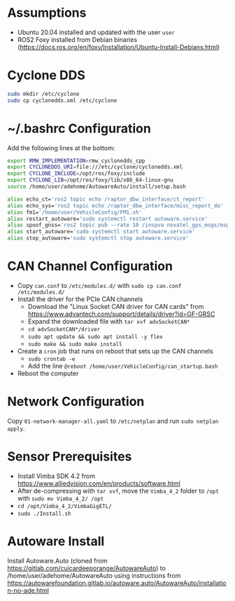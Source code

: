 # Assumptions
- Ubuntu 20.04 installed and updated with the user `user`
- ROS2 Foxy installed from Debian binaries (https://docs.ros.org/en/foxy/Installation/Ubuntu-Install-Debians.html)

# Cyclone DDS
```bash
sudo mkdir /etc/cyclone
sudo cp cyclonedds.xml /etc/cyclone
```

# ~/.bashrc Configuration
Add the following lines at the bottom:

```bash
export RMW_IMPLEMENTATION=rmw_cyclonedds_cpp
export CYCLONEDDS_URI=file:///etc/cyclone/cyclonedds.xml
export CYCLONE_INCLUDE=/opt/ros/foxy/include
export CYCLONE_LIB=/opt/ros/foxy/lib/x86_64-linux-gnu
source /home/user/adehome/AutowareAuto/install/setup.bash

alias echo_ct='ros2 topic echo /raptor_dbw_interface/ct_report'
alias echo_sys='ros2 topic echo /raptor_dbw_interface/misc_report_do'
alias fm1='/home/user/VehicleConfig/FM1.sh'
alias restart_autoware='sudo systemctl restart autoware.service'
alias spoof_gnss='ros2 topic pub --rate 10 /inspva novatel_gps_msgs/msg/Inspva "{status: INS_SOLUTION_GOOD}"'
alias start_autoware='sudo systemctl start autoware.service'
alias stop_autoware='sudo systemctl stop autoware.service'
```

# CAN Channel Configuration
- Copy `can.conf` to `/etc/modules.d/` with `sudo cp can.conf /etc/modules.d/`
- Install the driver for the PCIe CAN channels
  - Download the "Linux Socket CAN driver for CAN cards" from https://www.advantech.com/support/details/driver?id=GF-GRSC
  - Expand the downloaded file with `tar xvf advSocketCAN*`
  - `cd advSocketCAN*/driver`
  - `sudo apt update && sudo apt install -y flex`
  - `sudo make && sudo make install`
- Create a `cron` job that runs on reboot that sets up the CAN channels
  - `sudo crontab -e`
  - Add the line `@reboot /home/user/VehicleConfig/can_startup.bash`
- Reboot the computer

# Network Configuration
Copy `01-network-manager-all.yaml` to `/etc/netplan` and run `sudo netplan apply`.

# Sensor Prerequisites
- Install Vimba SDK 4.2 from https://www.alliedvision.com/en/products/software.html
- After de-compressing with `tar xvf`, move the `Vimba_4_2` folder to `/opt` with `sudo mv Vimba_4_2/ /opt`
- `cd /opt/Vimba_4_2/VimbaGigETL/`
- `sudo ./Install.sh`

# Autoware Install
Install Autoware.Auto (cloned from https://gitlab.com/cuicardeeporange/AutowareAuto) to /home/user/adehome/AutowareAuto using instructions from https://autowarefoundation.gitlab.io/autoware.auto/AutowareAuto/installation-no-ade.html
